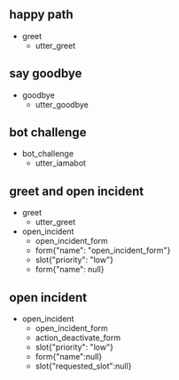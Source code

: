 ## happy path
* greet
  - utter_greet

## say goodbye
* goodbye
  - utter_goodbye

## bot challenge
* bot_challenge
  - utter_iamabot

## greet and open incident
* greet
    - utter_greet
* open_incident
    - open_incident_form
    - form{"name": "open_incident_form"}
    - slot{"priority": "low"}
    - form{"name": null}

## open incident
* open_incident
    - open_incident_form
    - action_deactivate_form
    - slot{"priority": "low"}
    - form{"name":null}
    - slot{"requested_slot":null}
